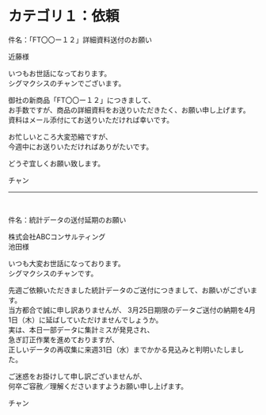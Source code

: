<h1>カテゴリ１：依頼</h1>

件名：「FT〇〇ー１２」詳細資料送付のお願い

近藤様

いつもお世話になっております。<br>
シグマクシスのチャンでございます。

御社の新商品「FT〇〇ー１２」につきまして、<br>
お手数ですが、商品の詳細資料をお送りいただきたく、お願い申し上げます。<br>
資料はメール添付にてお送りいただければ幸いです。

お忙しいところ大変恐縮ですが、<br>
今週中にお送りいただければありがたいです。

どうぞ宜しくお願い致します。

チャン

---

<br>

件名：統計データの送付延期のお願い

株式会社ABCコンサルティング<br>
池田様

いつも大変お世話になっております。<br>
シグマクシスのチャンです。

先週ご依頼いただきました統計データのご送付につきまして、お願いがございます。<br>
当方都合で誠に申し訳ありませんが、
3月25日期限のデータご送付の納期を4月1日（木）に延ばしていただけませんでしょうか。<br>
実は、本日一部データに集計ミスが発見され、<br>
急ぎ訂正作業を進めておりますが、<br>
正しいデータの再収集に来週31日（水）までかかる見込みと判明いたしました。

ご迷惑をお掛けして申し訳ございませんが、<br>
何卒ご容赦／理解くださいますようお願い申し上げます。

チャン